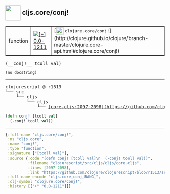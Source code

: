 ## <img width="48px" valign="middle" src="http://i.imgur.com/Hi20huC.png"> cljs.core/conj!

 <table border="1">
<tr>
<td>function</td>
<td><a href="https://github.com/cljsinfo/api-refs/tree/0.0-1211"><img valign="middle" alt="[+] 0.0-1211" src="https://img.shields.io/badge/+-0.0--1211-lightgrey.svg"></a> </td>
<td>
[<img height="24px" valign="middle" src="http://i.imgur.com/1GjPKvB.png"> <samp>clojure.core/conj!</samp>](http://clojure.github.io/clojure/branch-master/clojure.core-api.html#clojure.core/conj!)
</td>
</tr>
</table>

 <samp>
(__conj!__ tcoll val)<br>
</samp>

```
(no docstring)
```

---

 <pre>
clojurescript @ r1513
└── src
    └── cljs
        └── cljs
            └── <ins>[core.cljs:2097-2098](https://github.com/clojure/clojurescript/blob/r1513/src/cljs/cljs/core.cljs#L2097-L2098)</ins>
</pre>

```clj
(defn conj! [tcoll val]
  (-conj! tcoll val))
```


---

```clj
{:full-name "cljs.core/conj!",
 :ns "cljs.core",
 :name "conj!",
 :type "function",
 :signature ["[tcoll val]"],
 :source {:code "(defn conj! [tcoll val]\n  (-conj! tcoll val))",
          :filename "clojurescript/src/cljs/cljs/core.cljs",
          :lines [2097 2098],
          :link "https://github.com/clojure/clojurescript/blob/r1513/src/cljs/cljs/core.cljs#L2097-L2098"},
 :full-name-encode "cljs.core_conj_BANG_",
 :clj-symbol "clojure.core/conj!",
 :history [["+" "0.0-1211"]]}

```
